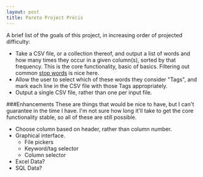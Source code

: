 ```yaml
---
layout: post 
title: Pareto Project Précis
---
```


A brief list of the goals of this project, in increasing order of projected difficulty:

* Take a CSV file, or a collection thereof, and output a list of words and how many times they occur in a given column(s), sorted by that frequency.  This is the core functionality, basic of basics. Filtering out common [stop words](http://en.wikipedia.org/wiki/Stop_words) is nice here.
* Allow the user to select which of these words they consider "Tags", and mark each line in the CSV file with those Tags appropriately.
* Output a single CSV file, rather than one per input file.

###Enhancements
These are things that would be nice to have, but I can't guarantee in the time I have.  I'm not sure how long it'll take to get the core functionality stable, so all of these are still possible.

* Choose column based on header, rather than column number.
* Graphical interface.
	* File pickers
	* Keyword/tag selector
	* Column selector
* Excel Data?
* SQL Data?